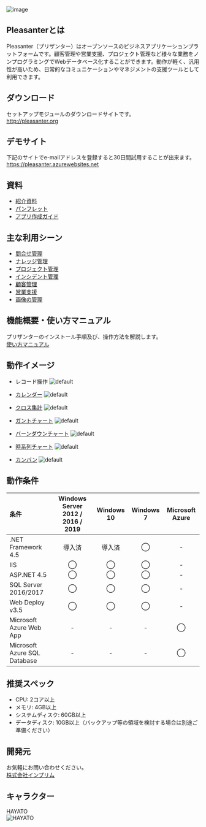![image](https://user-images.githubusercontent.com/12204265/48656589-f785b200-ea69-11e8-8278-3cf084ccbd27.png)

## Pleasanterとは
Pleasanter（プリザンター）はオープンソースのビジネスアプリケーションプラットフォームです。顧客管理や営業支援、プロジェクト管理など様々な業務をノンプログラミングでWebデータベース化することができます。動作が軽く、汎用性が高いため、日常的なコミュニケーションやマネジメントの支援ツールとして利用できます。

## ダウンロード
セットアップモジュールのダウンロードサイトです。  
http://pleasanter.org

## デモサイト
下記のサイトでe-mailアドレスを登録すると30日間試用することが出来ます。  
https://pleasanter.azurewebsites.net

## 資料
* [紹介資料](https://pleasanter.org/downloads/pleasanterp.pdf)
* [パンフレット](https://pleasanter.org/downloads/pleasanter.pdf)
* [アプリ作成ガイド](https://pleasanter.org/downloads/hands-on1.pdf)

## 主な利用シーン
* [問合せ管理](https://implem.co.jp/2017/08/19/1728/)
* [ナレッジ管理](https://implem.co.jp/2017/08/27/1987/)
* [プロジェクト管理](https://implem.co.jp/2017/08/29/2015/)
* [インシデント管理](https://implem.co.jp/2017/10/06/2317/)
* [顧客管理](https://implem.co.jp/2017/08/31/2108/)
* [営業支援](https://implem.co.jp/2017/08/22/1822/)
* [画像の管理](https://implem.co.jp/2018/02/12/2773/)

## 機能概要・使い方マニュアル
プリザンターのインストール手順及び、操作方法を解説します。  
[使い方マニュアル](https://github.com/Implem/Implem.Pleasanter/wiki/プリザンターの使い方マニュアル)

## 動作イメージ
* レコード操作
![default](https://user-images.githubusercontent.com/17098267/26913025-36b4d106-4c53-11e7-9220-eeaf521aa9e4.gif)

* [カレンダー](https://github.com/Implem/Implem.Pleasanter/wiki/テーブル機能：カレンダー)
![default](https://user-images.githubusercontent.com/17098267/26912816-ddbdcc48-4c51-11e7-9626-fe6e14864ec2.gif)

* [クロス集計](https://github.com/Implem/Implem.Pleasanter/wiki/テーブル機能：クロス集計)
![default](https://user-images.githubusercontent.com/17098267/26914950-e92cf0a6-4c5e-11e7-8d71-9712e91b12fd.gif)

* [ガントチャート](https://github.com/Implem/Implem.Pleasanter/wiki/テーブル機能：ガントチャート)
![default](https://user-images.githubusercontent.com/17098267/27017681-49f03c82-4f65-11e7-9df9-97ae76780096.gif)

* [バーンダウンチャート](https://github.com/Implem/Implem.Pleasanter/wiki/テーブル機能：バーンダウンチャート)
![default](https://user-images.githubusercontent.com/17098267/26912848-08ead8ca-4c52-11e7-8159-bb6d2184f84c.gif)

* [時系列チャート](https://github.com/Implem/Implem.Pleasanter/wiki/テーブル機能：時系列チャート)
![default](https://user-images.githubusercontent.com/17098267/26912851-0c1b82f6-4c52-11e7-9461-8efbfd6cfea4.gif)

* [カンバン](https://github.com/Implem/Implem.Pleasanter/wiki/テーブル機能：カンバン)
![default](https://user-images.githubusercontent.com/17098267/26912853-0d61e2b8-4c52-11e7-8eb4-56feb7576d24.gif)

## 動作条件
|条件|Windows Server 2012 / 2016 / 2019|Windows 10|Windows 7|Microsoft Azure|
|:--|:--:|:--:|:--:|:--:|
|.NET Framework 4.5|導入済|導入済|◯|-|
|IIS|◯|◯|◯|-|
|ASP.NET 4.5|◯|◯|◯|-|
|SQL Server 2016/2017|◯|◯|◯|-|
|Web Deploy v3.5|◯|◯|◯|-|
|Microsoft Azure Web App|-|-|-|◯|
|Microsoft Azure SQL Database|-|-|-|◯|

## 推奨スペック
* CPU: 2コア以上
* メモリ: 4GB以上
* システムディスク: 60GB以上
* データディスク: 10GB以上（バックアップ等の領域を検討する場合は別途ご準備ください）

## 開発元
お気軽にお問い合わせください。  
[株式会社インプリム](https://implem.co.jp)

## キャラクター
HAYATO  
![HAYATO](https://user-images.githubusercontent.com/12204265/54112024-9d4d9a00-4428-11e9-87a0-1423e403f300.png)

